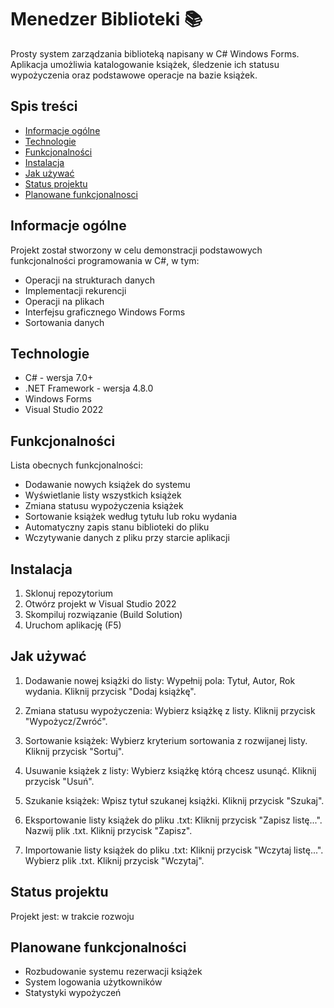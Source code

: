 # Menedzer Biblioteki 📚

Prosty system zarządzania biblioteką napisany w C# Windows Forms. Aplikacja umożliwia katalogowanie książek, śledzenie ich statusu wypożyczenia oraz podstawowe operacje na bazie książek.

## Spis treści
* [Informacje ogólne](#informacje-ogólne)
* [Technologie](#technologie)
* [Funkcjonalności](#funkcjonalności)
* [Instalacja](#instalacja)
* [Jak używać](#jak-używać)
* [Status projektu](#status-projektu)
* [Planowane funkcjonalnosci](#planowane-funkcjonalnosci)

## Informacje ogólne
Projekt został stworzony w celu demonstracji podstawowych funkcjonalności programowania w C#, w tym:
- Operacji na strukturach danych
- Implementacji rekurencji
- Operacji na plikach
- Interfejsu graficznego Windows Forms
- Sortowania danych

## Technologie
* C# - wersja 7.0+
* .NET Framework - wersja 4.8.0
* Windows Forms
* Visual Studio 2022

## Funkcjonalności
Lista obecnych funkcjonalności:
* Dodawanie nowych książek do systemu
* Wyświetlanie listy wszystkich książek
* Zmiana statusu wypożyczenia książek
* Sortowanie książek według tytułu lub roku wydania
* Automatyczny zapis stanu biblioteki do pliku
* Wczytywanie danych z pliku przy starcie aplikacji

## Instalacja
1. Sklonuj repozytorium
2. Otwórz projekt w Visual Studio 2022
3. Skompiluj rozwiązanie (Build Solution)
4. Uruchom aplikację (F5)

## Jak używać

1. Dodawanie nowej książki do listy:
Wypełnij pola: Tytuł, Autor, Rok wydania.
Kliknij przycisk "Dodaj książkę".

2. Zmiana statusu wypożyczenia:
Wybierz książkę z listy.
Kliknij przycisk "Wypożycz/Zwróć".

3. Sortowanie książek:
   Wybierz kryterium sortowania z rozwijanej listy.
   Kliknij przycisk "Sortuj".
   
5. Usuwanie książek z listy:
Wybierz książkę którą chcesz usunąć.
Kliknij przycisk "Usuń".

6. Szukanie książek:
Wpisz tytuł szukanej książki.
Kliknij przycisk "Szukaj".

7. Eksportowanie listy książek do pliku .txt:
Kliknij przycisk "Zapisz listę...".
   Nazwij plik .txt.
   Kliknij przycisk "Zapisz".

8. Importowanie listy książek do pliku .txt:
Kliknij przycisk "Wczytaj listę...".
Wybierz plik .txt.
Kliknij przycisk "Wczytaj".

## Status projektu
Projekt jest: w trakcie rozwoju

## Planowane funkcjonalności
* Rozbudowanie systemu rezerwacji książek
* System logowania użytkowników
* Statystyki wypożyczeń
